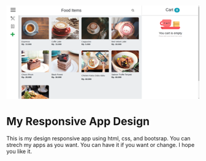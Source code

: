 ![Apps](./img/a.png)

# My Responsive App Design

This is my design responsive app using html, css, and bootsrap. You can strech my apps as you want. You can have it if you want or change. I hope you like it.


